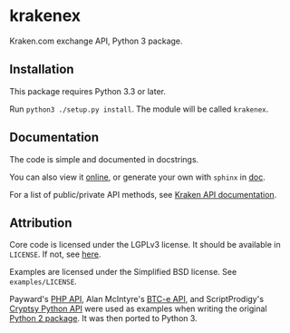 krakenex
========

Kraken.com exchange API, Python 3 package.


Installation
-----------

This package requires Python 3.3 or later.

Run `python3 ./setup.py install`. The module will be called `krakenex`.


Documentation
-------------

The code is simple and documented in docstrings.

You can also view it [online][githubpages], or generate your own with
`sphinx` in [doc](doc).

For a list of public/private API methods, see
[Kraken API documentation][krakenapidoc].


Attribution
-----------

Core code is licensed under the LGPLv3 license. It should be available in
`LICENSE`. If not, see [here][corelicense].

Examples are licensed under the Simplified BSD license. See
`examples/LICENSE`.

Payward's [PHP API][krakenphpapi], Alan McIntyre's [BTC-e API][btceapi],
and ScriptProdigy's [Cryptsy Python API][cryptsypyapi] were used as
examples when writing the original [Python 2 package][python2-krakenex].
It was then ported to Python 3.


[krakenapidoc]: https://www.kraken.com/help/api
[corelicense]: https://www.gnu.org/licenses/lgpl-3.0.txt
[krakenphpapi]: https://github.com/payward/kraken-api-client
[btceapi]: https://github.com/alanmcintyre/btce-api
[cryptsypyapi]: https://github.com/ScriptProdigy/CryptsyPythonAPI
[python2-krakenex]: https://github.com/veox/python2-krakenex
[githubpages]: https://veox.github.io/python3-krakenex
